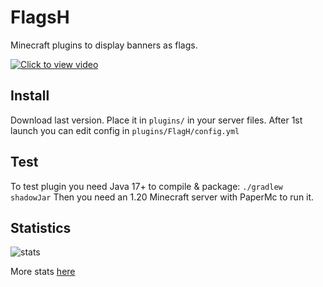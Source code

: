 # FlagsH
Minecraft plugins to display banners as flags.

[![Click to view video](https://img.youtube.com/vi/94QfPndYXYM/maxresdefault.jpg)](https://youtu.be/94QfPndYXYM)


## Install
Download last version.
Place it in `plugins/` in your server files.
After 1st launch you can edit config in `plugins/FlagH/config.yml`

## Test
To test plugin you need Java 17+ to compile & package: `./gradlew shadowJar`
Then you need an 1.20 Minecraft server with PaperMc to run it.


## Statistics
<img align="center" src="https://bstats.org/signatures/bukkit/FlagsH.svg" alt="stats"/> 

More stats [here](https://bstats.org/plugin/bukkit/FlagsH/19981)
